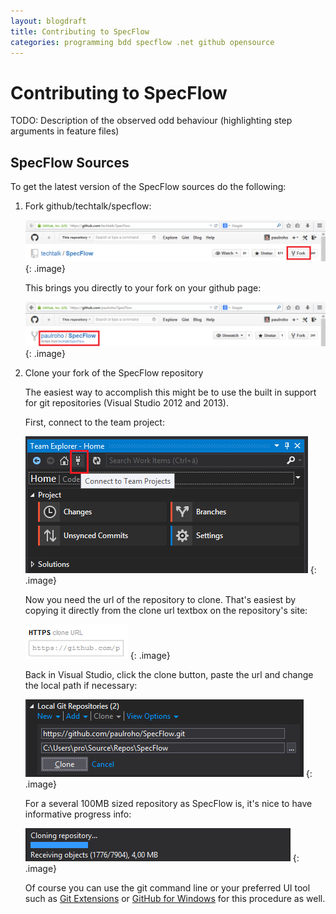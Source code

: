 ```yaml
---
layout: blogdraft
title: Contributing to SpecFlow
categories: programming bdd specflow .net github opensource
---
```



Contributing to SpecFlow
========================

TODO: Description of the observed odd behaviour (highlighting step arguments in feature files)



SpecFlow Sources
----------------
To get the latest version of the SpecFlow sources do the following:

1. Fork github/techtalk/specflow:

    ![Forking SpecFlow](/images/posts/ForkingSpecflow.png)
	{: .image}

	 
	 This brings you directly to your fork on your github page:

    ![Forked SpecFlow](/images/posts/ForkedSpecflow.png)	 
	{: .image}
	 
2. Clone your fork of the SpecFlow repository

	 The easiest way to accomplish this might be to use the built in support for git repositories (Visual Studio 2012 and 2013).

	 
	 First, connect to the team project:

	 ![Connecting to Team Project in Visual Studio 2013](/images/posts/ConnectToTeamProject.png)
	{: .image}

	 
	 Now you need the url of the repository to clone. That's easiest by copying it directly from the clone url textbox on the repository's site:

	 ![HTTPS clone URL on GitHub](/images/posts/GetRepoCloneUrl.PNG)
	{: .image}
	 
	 Back in Visual Studio, click the clone button, paste the url and change the local path if necessary:

	 ![Cloning a repository in Visual Studio 2013](/images/posts/CloneRepository.PNG)
	{: .image}
	 
	 
	 For a several 100MB sized repository as SpecFlow is, it's nice to have informative progress info:
	 
	 ![Progress on cloning](/images/posts/CloningInProgress.PNG)
	{: .image}
	 
    Of course you can use the git command line or your preferred UI tool such as [Git Extensions](https://github.com/gitextensions/gitextensions) or [GitHub for Windows](https://windows.github.com/) for this procedure as well.
	 